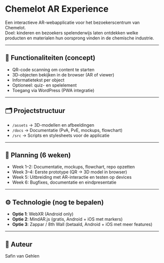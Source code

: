 # Chemelot AR Experience

Een interactieve AR-webapplicatie voor het bezoekerscentrum van Chemelot.  
Doel: kinderen en bezoekers spelenderwijs laten ontdekken welke producten en materialen hun oorsprong vinden in de chemische industrie.

---

## 🚀 Functionaliteiten (concept)
- QR-code scanning om content te starten
- 3D-objecten bekijken in de browser (AR of viewer)
- Informatietekst per object
- Optioneel: quiz- en spelelement
- Toegang via WordPress (PWA integratie)

---

## 🗂️ Projectstructuur
- `/assets` → 3D-modellen en afbeeldingen
- `/docs` → Documentatie (PvA, PvE, mockups, flowchart)
- `/src` → Scripts en stylesheets voor de applicatie

---

## 📅 Planning (6 weken)
- Week 1–2: Documentatie, mockups, flowchart, repo opzetten
- Week 3–4: Eerste prototype (QR → 3D model in browser)
- Week 5: Uitbreiding met AR-interactie en testen op devices
- Week 6: Bugfixes, documentatie en eindpresentatie

---

## ⚙️ Technologie (nog te bepalen)
- **Optie 1**: WebXR (Android only)
- **Optie 2**: MindAR.js (gratis, Android + iOS met markers)
- **Optie 3**: Zappar / 8th Wall (betaald, Android + iOS met meer features)

---

## 👤 Auteur
Safin van Gehlen
